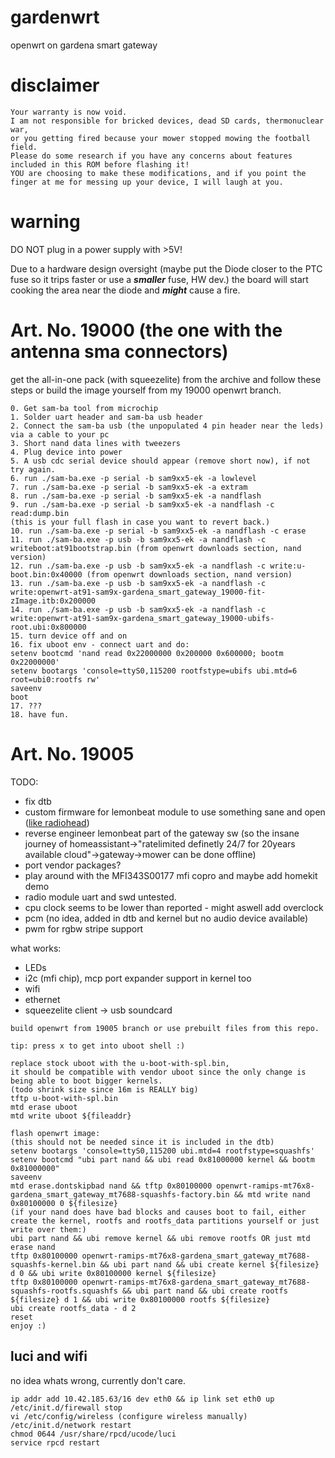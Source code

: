 # gardenwrt
openwrt on gardena smart gateway

# disclaimer
```
Your warranty is now void.
I am not responsible for bricked devices, dead SD cards, thermonuclear war,
or you getting fired because your mower stopped mowing the football field.
Please do some research if you have any concerns about features included in this ROM before flashing it!
YOU are choosing to make these modifications, and if you point the finger at me for messing up your device, I will laugh at you.
```

# warning
DO NOT plug in a power supply with >5V!

Due to a hardware design oversight (maybe put the Diode closer to the PTC fuse so it trips faster or use a ***smaller*** fuse, HW dev.) the board will start cooking the area near the diode and ***might*** cause a fire.  

# Art. No. 19000 (the one with the antenna sma connectors)
get the all-in-one pack (with squeezelite) from the archive and follow these steps or build the image yourself from my 19000 openwrt branch.
```
0. Get sam-ba tool from microchip
1. Solder uart header and sam-ba usb header
2. Connect the sam-ba usb (the unpopulated 4 pin header near the leds) via a cable to your pc
3. Short nand data lines with tweezers
4. Plug device into power
5. A usb cdc serial device should appear (remove short now), if not try again. 
6. run ./sam-ba.exe -p serial -b sam9xx5-ek -a lowlevel
7. run ./sam-ba.exe -p serial -b sam9xx5-ek -a extram
8. run ./sam-ba.exe -p serial -b sam9xx5-ek -a nandflash
9. run ./sam-ba.exe -p serial -b sam9xx5-ek -a nandflash -c read:dump.bin 
(this is your full flash in case you want to revert back.)
10. run ./sam-ba.exe -p serial -b sam9xx5-ek -a nandflash -c erase
11. run ./sam-ba.exe -p usb -b sam9xx5-ek -a nandflash -c writeboot:at91bootstrap.bin (from openwrt downloads section, nand version)
12. run ./sam-ba.exe -p usb -b sam9xx5-ek -a nandflash -c write:u-boot.bin:0x40000 (from openwrt downloads section, nand version)
13. run ./sam-ba.exe -p usb -b sam9xx5-ek -a nandflash -c write:openwrt-at91-sam9x-gardena_smart_gateway_19000-fit-zImage.itb:0x200000
14. run ./sam-ba.exe -p usb -b sam9xx5-ek -a nandflash -c write:openwrt-at91-sam9x-gardena_smart_gateway_19000-ubifs-root.ubi:0x800000
15. turn device off and on
16. fix uboot env - connect uart and do:
setenv bootcmd 'nand read 0x22000000 0x200000 0x600000; bootm 0x22000000'
setenv bootargs 'console=ttyS0,115200 rootfstype=ubifs ubi.mtd=6 root=ubi0:rootfs rw'
saveenv
boot
17. ???
18. have fun.
```

# Art. No. 19005

TODO:
- fix dtb
- custom firmware for lemonbeat module to use something sane and open ([like radiohead](https://www.airspayce.com/mikem/arduino/RadioHead/))
- reverse engineer lemonbeat part of the gateway sw (so the insane journey of homeassistant->"ratelimited definetly 24/7 for 20years available cloud"->gateway->mower can be done offline)
- port vendor packages?
- play around with the MFI343S00177 mfi copro and maybe add homekit demo
- radio module uart and swd untested.
- cpu clock seems to be lower than reported - might aswell add overclock
- pcm (no idea, added in dtb and kernel but no audio device available)
- pwm for rgbw stripe support

what works:
- LEDs
- i2c (mfi chip), mcp port expander support in kernel too
- wifi
- ethernet
- squeezelite client -> usb soundcard
  
```
build openwrt from 19005 branch or use prebuilt files from this repo.

tip: press x to get into uboot shell :)

replace stock uboot with the u-boot-with-spl.bin,
it should be compatible with vendor uboot since the only change is being able to boot bigger kernels.
(todo shrink size since 16m is REALLY big)
tftp u-boot-with-spl.bin
mtd erase uboot
mtd write uboot ${fileaddr}

flash openwrt image:
(this should not be needed since it is included in the dtb)
setenv bootargs 'console=ttyS0,115200 ubi.mtd=4 rootfstype=squashfs'
setenv bootcmd "ubi part nand && ubi read 0x81000000 kernel && bootm 0x81000000"
saveenv
mtd erase.dontskipbad nand && tftp 0x80100000 openwrt-ramips-mt76x8-gardena_smart_gateway_mt7688-squashfs-factory.bin && mtd write nand 0x80100000 0 ${filesize}
(if your nand does have bad blocks and causes boot to fail, either create the kernel, rootfs and rootfs_data partitions yourself or just write over them:)
ubi part nand && ubi remove kernel && ubi remove rootfs OR just mtd erase nand
tftp 0x80100000 openwrt-ramips-mt76x8-gardena_smart_gateway_mt7688-squashfs-kernel.bin && ubi part nand && ubi create kernel ${filesize} d 0 && ubi write 0x80100000 kernel ${filesize}
tftp 0x80100000 openwrt-ramips-mt76x8-gardena_smart_gateway_mt7688-squashfs-rootfs.squashfs && ubi part nand && ubi create rootfs ${filesize} d 1 && ubi write 0x80100000 rootfs ${filesize}
ubi create rootfs_data - d 2
reset
enjoy :)

```
## luci and wifi
no idea whats wrong, currently don't care.
```
ip addr add 10.42.185.63/16 dev eth0 && ip link set eth0 up
/etc/init.d/firewall stop
vi /etc/config/wireless (configure wireless manually)
/etc/init.d/network restart
chmod 0644 /usr/share/rpcd/ucode/luci
service rpcd restart
```
